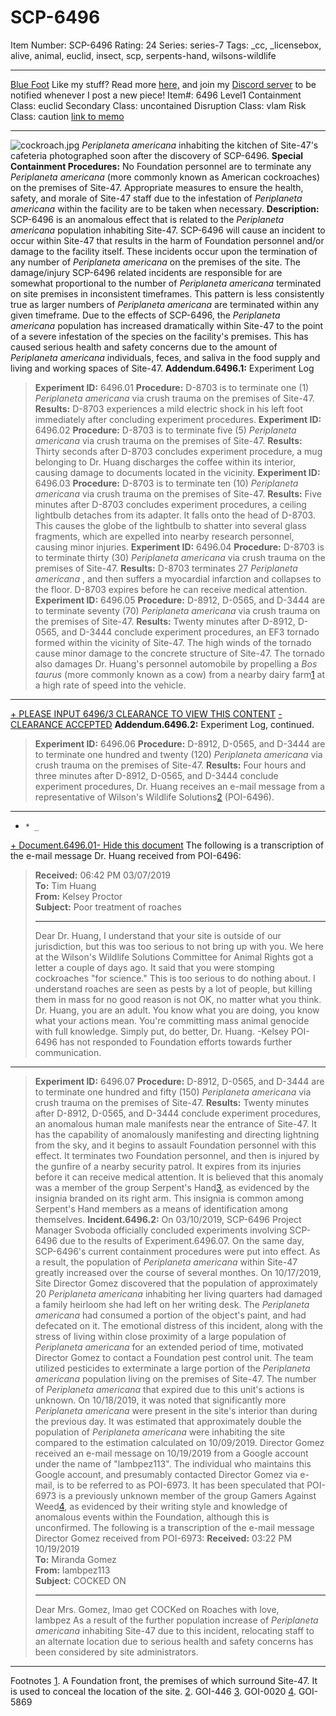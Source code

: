 # SCP-6496
Item Number: SCP-6496
Rating: 24
Series: series-7
Tags: _cc, _licensebox, alive, animal, euclid, insect, scp, serpents-hand, wilsons-wildlife

---

[Blue Foot](javascript:;)
Like my stuff? Read more [here,](https://scp-wiki.wikidot.com/blue-foot) and join my [Discord server](https://discord.gg/h5uY646BER) to be notified whenever I post a new piece!
Item#: 6496
Level1
Containment Class:
euclid
Secondary Class:
uncontained
Disruption Class:
vlam
Risk Class:
caution
[link to memo](/classification-committee-memo)  

* * *
![cockroach.jpg](https://scp-wiki.wdfiles.com/local--files/scp-6496/cockroach.jpg)
_Periplaneta americana_ inhabiting the kitchen of Site-47's cafeteria photographed soon after the discovery of SCP-6496.
**Special Containment Procedures:** No Foundation personnel are to terminate any _Periplaneta americana_ (more commonly known as American cockroaches) on the premises of Site-47. Appropriate measures to ensure the health, safety, and morale of Site-47 staff due to the infestation of _Periplaneta americana_ within the facility are to be taken when necessary.
**Description:** SCP-6496 is an anomalous effect that is related to the _Periplaneta americana_ population inhabiting Site-47. SCP-6496 will cause an incident to occur within Site-47 that results in the harm of Foundation personnel and/or damage to the facility itself.
These incidents occur upon the termination of any number of _Periplaneta americana_ on the premises of the site. The damage/injury SCP-6496 related incidents are responsible for are somewhat proportional to the number of _Periplaneta americana_ terminated on site premises in inconsistent timeframes. This pattern is less consistently true as larger numbers of _Periplaneta americana_ are terminated within any given timeframe.
Due to the effects of SCP-6496, the _Periplaneta americana_ population has increased dramatically within Site-47 to the point of a severe infestation of the species on the facility's premises. This has caused serious health and safety concerns due to the amount of _Periplaneta americana_ individuals, feces, and saliva in the food supply and living and working spaces of Site-47.
**Addendum.6496.1:** Experiment Log
> **Experiment ID:** 6496.01
> **Procedure:** D-8703 is to terminate one (1) _Periplaneta americana_ via crush trauma on the premises of Site-47.
> **Results:** D-8703 experiences a mild electric shock in his left foot immediately after concluding experiment procedures.
> **Experiment ID:** 6496.02
> **Procedure:** D-8703 is to terminate five (5) _Periplaneta americana_ via crush trauma on the premises of Site-47.
> **Results:** Thirty seconds after D-8703 concludes experiment procedure, a mug belonging to Dr. Huang discharges the coffee within its interior, causing damage to documents located in the vicinity.
> **Experiment ID:** 6496.03
> **Procedure:** D-8703 is to terminate ten (10) _Periplaneta americana_ via crush trauma on the premises of Site-47.
> **Results:** Five minutes after D-8703 concludes experiment procedures, a ceiling lightbulb detaches from its adapter. It falls onto the head of D-8703. This causes the globe of the lightbulb to shatter into several glass fragments, which are expelled into nearby research personnel, causing minor injuries.
> **Experiment ID:** 6496.04
> **Procedure:** D-8703 is to terminate thirty (30) _Periplaneta americana_ via crush trauma on the premises of Site-47.
> **Results:** D-8703 terminates 27 _Periplaneta americana_ , and then suffers a myocardial infarction and collapses to the floor. D-8703 expires before he can receive medical attention.
> **Experiment ID:** 6496.05
> **Procedure:** D-8912, D-0565, and D-3444 are to terminate seventy (70) _Periplaneta americana_ via crush trauma on the premises of Site-47.
> **Results:** Twenty minutes after D-8912, D-0565, and D-3444 conclude experiment procedures, an EF3 tornado formed within the vicinity of Site-47. The high winds of the tornado cause minor damage to the concrete structure of Site-47. The tornado also damages Dr. Huang's personnel automobile by propelling a _Bos taurus_ (more commonly known as a cow) from a nearby dairy farm[1](javascript:;) at a high rate of speed into the vehicle.
* * *
[\+ PLEASE INPUT 6496/3 CLEARANCE TO VIEW THIS CONTENT](javascript:;)
[\- CLEARANCE ACCEPTED](javascript:;)
**Addendum.6496.2:** Experiment Log, continued.
> **Experiment ID:** 6496.06
> **Procedure:** D-8912, D-0565, and D-3444 are to terminate one hundred and twenty (120) _Periplaneta americana_ via crush trauma on the premises of Site-47.
> **Results:** Four hours and three minutes after D-8912, D-0565, and D-3444 conclude experiment procedures, Dr. Huang receives an e-mail message from a representative of Wilson's Wildlife Solutions[2](javascript:;) (POI-6496).
* * *
  *     * _
[\+ Document.6496.01](javascript:;)[\- Hide this document](javascript:;)
The following is a transcription of the e-mail message Dr. Huang received from POI-6496:
> **Received:** 06:42 PM 03/07/2019  
>  **To:** Tim Huang  
>  **From:** Kelsey Proctor  
>  **Subject:** Poor treatment of roaches
> * * *
> Dear Dr. Huang,
> I understand that your site is outside of our jurisdiction, but this was too serious to not bring up with you.
> We here at the Wilson's Wildlife Solutions Committee for Animal Rights got a letter a couple of days ago. It said that you were stomping cockroaches "for science." This is too serious to do nothing about. I understand roaches are seen as pests by a lot of people, but killing them in mass for no good reason is not OK, no matter what you think.
> Dr. Huang, you are an adult. You know what you are doing, you know what your actions mean. You're committing mass animal genocide with full knowledge.
> Simply put, do better, Dr. Huang.
> -Kelsey
POI-6496 has not responded to Foundation efforts towards further communication.

* * *
> **Experiment ID:** 6496.07
> **Procedure:** D-8912, D-0565, and D-3444 are to terminate one hundred and fifty (150) _Periplaneta americana_ via crush trauma on the premises of Site-47.
> **Results:** Twenty minutes after D-8912, D-0565, and D-3444 conclude experiment procedures, an anomalous human male manifests near the entrance of Site-47. It has the capability of anomalously manifesting and directing lightning from the sky, and it begins to assault Foundation personnel with this effect. It terminates two Foundation personnel, and then is injured by the gunfire of a nearby security patrol. It expires from its injuries before it can receive medical attention. It is believed that this anomaly was a member of the group Serpent's Hand[3](javascript:;), as evidenced by the insignia branded on its right arm. This insignia is common among Serpent's Hand members as a means of identification among themselves.
**Incident.6496.2:** On 03/10/2019, SCP-6496 Project Manager Svoboda officially concluded experiments involving SCP-6496 due to the results of Experiment.6496.07. On the same day, SCP-6496's current containment procedures were put into effect. As a result, the population of _Periplaneta americana_ within Site-47 greatly increased over the course of several monthes.
On 10/17/2019, Site Director Gomez discovered that the population of approximately 20 _Periplaneta americana_ inhabiting her living quarters had damaged a family heirloom she had left on her writing desk. The _Periplaneta americana_ had consumed a portion of the object's paint, and had defecated on it. The emotional distress of this incident, along with the stress of living within close proximity of a large population of _Periplaneta americana_ for an extended period of time, motivated Director Gomez to contact a Foundation pest control unit. The team utilized pesticides to exterminate a large portion of the _Periplaneta americana_ population living on the premises of Site-47. The number of _Periplaneta americana_ that expired due to this unit's actions is unknown.
On 10/18/2019, it was noted that significantly more _Periplaneta americana_ were present in the site's interior than during the previous day. It was estimated that approximately double the population of _Periplaneta americana_ were inhabiting the site compared to the estimation calculated on 10/09/2019.
Director Gomez received an e-mail message on 10/19/2019 from a Google account under the name of "lambpez113". The individual who maintains this Google account, and presumably contacted Director Gomez via e-mail, is to be referred to as POI-6973. It has been speculated that POI-6973 is a previously unknown member of the group Gamers Against Weed[4](javascript:;), as evidenced by their writing style and knowledge of anomalous events within the Foundation, although this is unconfirmed.
The following is a transcription of the e-mail message Director Gomez received from POI-6973:
> **Received:** 03:22 PM 10/19/2019  
>  **To:** Miranda Gomez  
>  **From:** lambpez113  
>  **Subject:** COCKED ON
> * * *
> Dear Mrs. Gomez,
> lmao get COCKed on
> Roaches with love,  
>  lambpez
As a result of the further population increase of _Periplaneta americana_ inhabiting Site-47 due to this incident, relocating staff to an alternate location due to serious health and safety concerns has been considered by site administrators.
* * *
Footnotes
[1](javascript:;). A Foundation front, the premises of which surround Site-47. It is used to conceal the location of the site.
[2](javascript:;). GOI-446
[3](javascript:;). GOI-0020
[4](javascript:;). GOI-5869